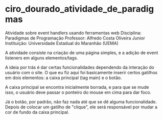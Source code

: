 # ciro_dourado_atividade_de_paradigmas
Atividade sobre event handlers usando ferramentas web
Disciplina: Paradigmas de Programação
Professor: Alfredo Costa Oliveira Junior
Instituição: Universidade Estadual do Maranhão (UEMA)

A atividade consiste na criação de uma página simples, e a adição de event listeners em alguns elementos/tags.

A ideia por trás é dar certas funcionalidades dependendo da interação do usuário com o site. O que eu fiz aqui foi basicamente inserir certos gatilhos em dois elementos: a caixa principal (tag main) e o botão. 

A caixa principal se encontra inicialmente borrada, e para que se mude isso, o usuário deve passar o ponteiro do mouse em cima para dar foco.

Já o botão, por padrão, não faz nada até que se dê alguma funcionalidade. Depois de colocar um gatilho de "clique", ele será responsável por mudar a cor de fundo da caixa principal.
